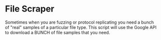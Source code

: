File Scraper
=========

Sometimes when you are fuzzing or protocol replicating you need
a bunch of "real" samples of a particular file type. This script will use
the Google API to download a BUNCH of file samples that you need.


